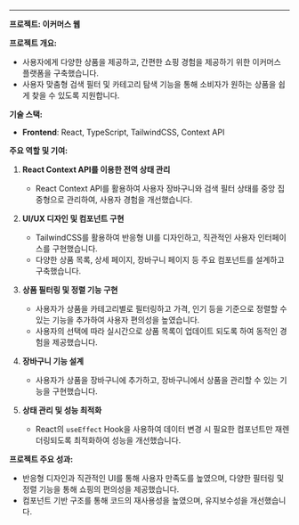 ---

<p><strong>프로젝트: 이커머스 웹</strong></p>
<p><strong>프로젝트 개요:</strong></p>
<ul>
<li>사용자에게 다양한 상품을 제공하고, 간편한 쇼핑 경험을 제공하기 위한 이커머스 플랫폼을 구축했습니다.</li>
<li>사용자 맞춤형 검색 필터 및 카테고리 탐색 기능을 통해 소비자가 원하는 상품을 쉽게 찾을 수 있도록 지원합니다.</li>
</ul>
<p><strong>기술 스택:</strong></p>
<ul>
<li><strong>Frontend</strong>: React, TypeScript, TailwindCSS, Context API</li>
</ul>
<p><strong>주요 역할 및 기여:</strong></p>
<ol>
<li>
<p><strong>React Context API를 이용한 전역 상태 관리</strong></p>
<ul>
<li>React Context API를 활용하여 사용자 장바구니와 검색 필터 상태를 중앙 집중형으로 관리하여, 사용자 경험을 개선했습니다.</li>
</ul>
</li>
<li>
<p><strong>UI/UX 디자인 및 컴포넌트 구현</strong></p>
<ul>
<li>TailwindCSS를 활용하여 반응형 UI를 디자인하고, 직관적인 사용자 인터페이스를 구현했습니다.</li>
<li>다양한 상품 목록, 상세 페이지, 장바구니 페이지 등 주요 컴포넌트를 설계하고 구축했습니다.</li>
</ul>
</li>
<li>
<p><strong>상품 필터링 및 정렬 기능 구현</strong></p>
<ul>
<li>사용자가 상품을 카테고리별로 필터링하고 가격, 인기 등을 기준으로 정렬할 수 있는 기능을 추가하여 사용자 편의성을 높였습니다.</li>
<li>사용자의 선택에 따라 실시간으로 상품 목록이 업데이트 되도록 하여 동적인 경험을 제공했습니다.</li>
</ul>
</li>
<li>
<p><strong>장바구니 기능 설계</strong></p>
<ul>
<li>사용자가 상품을 장바구니에 추가하고, 장바구니에서 상품을 관리할 수 있는 기능을 구현했습니다.</li>
</ul>
</li>
<li>
<p><strong>상태 관리 및 성능 최적화</strong></p>
<ul>
<li>React의  <code>useEffect</code>  Hook을 사용하여 데이터 변경 시 필요한 컴포넌트만 재렌더링되도록 최적화하여 성능을 개선했습니다.</li>
</ul>
</li>
</ol>
<p><strong>프로젝트 주요 성과:</strong></p>
<ul>
<li>반응형 디자인과 직관적인 UI를 통해 사용자 만족도를 높였으며, 다양한 필터링 및 정렬 기능을 통해 쇼핑의 편의성을 제공했습니다.</li>
<li>컴포넌트 기반 구조를 통해 코드의 재사용성을 높였으며, 유지보수성을 개선했습니다.</li>
</ul>

